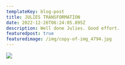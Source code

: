 ```yaml
---
templateKey: blog-post
title: JULIES TRANSFORMATION
date: 2022-12-26T06:24:05.895Z
description: Well done Julies. Good effort.
featuredpost: true
featuredimage: /img/copy-of-img_4794.jpg
---
```

![](/img/copy-of-img_4794.jpg)